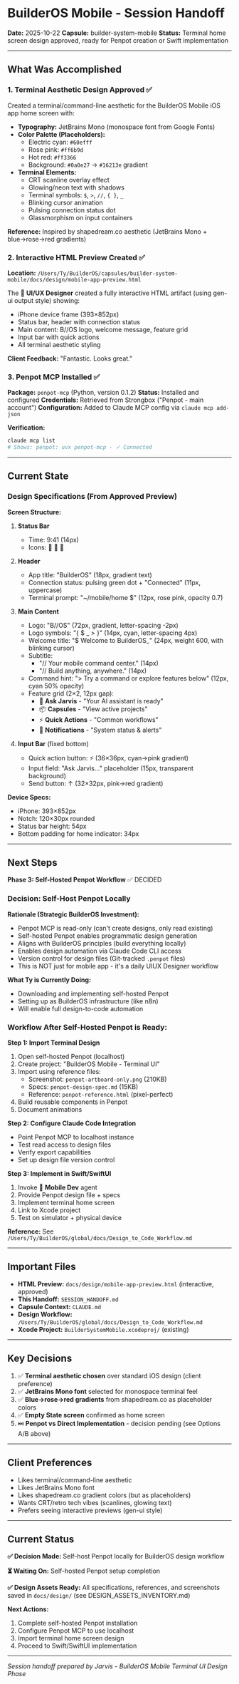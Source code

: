 # BuilderOS Mobile - Session Handoff

**Date:** 2025-10-22
**Capsule:** builder-system-mobile
**Status:** Terminal home screen design approved, ready for Penpot creation or Swift implementation

---

## What Was Accomplished

### 1. Terminal Aesthetic Design Approved ✅

Created a terminal/command-line aesthetic for the BuilderOS Mobile iOS app home screen with:

- **Typography:** JetBrains Mono (monospace font from Google Fonts)
- **Color Palette (Placeholders):**
  - Electric cyan: `#60efff`
  - Rose pink: `#ff6b9d`
  - Hot red: `#ff3366`
  - Background: `#0a0e27` → `#16213e` gradient
- **Terminal Elements:**
  - CRT scanline overlay effect
  - Glowing/neon text with shadows
  - Terminal symbols: `$`, `>`, `//`, `{ }`, `_`
  - Blinking cursor animation
  - Pulsing connection status dot
  - Glassmorphism on input containers

**Reference:** Inspired by shapedream.co aesthetic (JetBrains Mono + blue→rose→red gradients)

### 2. Interactive HTML Preview Created ✅

**Location:** `/Users/Ty/BuilderOS/capsules/builder-system-mobile/docs/design/mobile-app-preview.html`

The 🎨 **UI/UX Designer** created a fully interactive HTML artifact (using gen-ui output style) showing:
- iPhone device frame (393×852px)
- Status bar, header with connection status
- Main content: B//OS logo, welcome message, feature grid
- Input bar with quick actions
- All terminal aesthetic styling

**Client Feedback:** "Fantastic. Looks great."

### 3. Penpot MCP Installed ✅

**Package:** `penpot-mcp` (Python, version 0.1.2)
**Status:** Installed and configured
**Credentials:** Retrieved from Strongbox ("Penpot - main account")
**Configuration:** Added to Claude MCP config via `claude mcp add-json`

**Verification:**
```bash
claude mcp list
# Shows: penpot: uvx penpot-mcp - ✓ Connected
```

---

## Current State

### Design Specifications (From Approved Preview)

**Screen Structure:**

1. **Status Bar**
   - Time: 9:41 (14px)
   - Icons: 📶 📡 🔋

2. **Header**
   - App title: "BuilderOS" (18px, gradient text)
   - Connection status: pulsing green dot + "Connected" (11px, uppercase)
   - Terminal prompt: "~/mobile/home $" (12px, rose pink, opacity 0.7)

3. **Main Content**
   - Logo: "B//OS" (72px, gradient, letter-spacing -2px)
   - Logo symbols: "{ $ _ > }" (14px, cyan, letter-spacing 4px)
   - Welcome title: "$ Welcome to BuilderOS_" (24px, weight 600, with blinking cursor)
   - Subtitle:
     - "// Your mobile command center." (14px)
     - "// Build anything, anywhere." (14px)
   - Command hint: "> Try a command or explore features below" (12px, cyan 50% opacity)
   - Feature grid (2×2, 12px gap):
     - 🤖 **Ask Jarvis** - "Your AI assistant is ready"
     - 📦 **Capsules** - "View active projects"
     - ⚡ **Quick Actions** - "Common workflows"
     - 🔔 **Notifications** - "System status & alerts"

4. **Input Bar** (fixed bottom)
   - Quick action button: ⚡ (36×36px, cyan→pink gradient)
   - Input field: "Ask Jarvis..." placeholder (15px, transparent background)
   - Send button: ↑ (32×32px, pink→red gradient)

**Device Specs:**
- iPhone: 393×852px
- Notch: 120×30px rounded
- Status bar height: 54px
- Bottom padding for home indicator: 34px

---

## Next Steps

**Phase 3: Self-Hosted Penpot Workflow** ✅ DECIDED

### Decision: Self-Host Penpot Locally

**Rationale (Strategic BuilderOS Investment):**
- Penpot MCP is read-only (can't create designs, only read existing)
- Self-hosted Penpot enables programmatic design generation
- Aligns with BuilderOS principles (build everything locally)
- Enables design automation via Claude Code CLI access
- Version control for design files (Git-tracked `.penpot` files)
- This is NOT just for mobile app - it's a daily UIUX Designer workflow

**What Ty is Currently Doing:**
- Downloading and implementing self-hosted Penpot
- Setting up as BuilderOS infrastructure (like n8n)
- Will enable full design-to-code automation

### Workflow After Self-Hosted Penpot is Ready:

**Step 1: Import Terminal Design**
1. Open self-hosted Penpot (localhost)
2. Create project: "BuilderOS Mobile - Terminal UI"
3. Import using reference files:
   - Screenshot: `penpot-artboard-only.png` (210KB)
   - Specs: `penpot-design-spec.md` (15KB)
   - Reference: `penpot-reference.html` (pixel-perfect)
4. Build reusable components in Penpot
5. Document animations

**Step 2: Configure Claude Code Integration**
- Point Penpot MCP to localhost instance
- Test read access to design files
- Verify export capabilities
- Set up design file version control

**Step 3: Implement in Swift/SwiftUI**
1. Invoke 📱 **Mobile Dev** agent
2. Provide Penpot design file + specs
3. Implement terminal home screen
4. Link to Xcode project
5. Test on simulator + physical device

**Reference:** See `/Users/Ty/BuilderOS/global/docs/Design_to_Code_Workflow.md`

---

## Important Files

- **HTML Preview:** `docs/design/mobile-app-preview.html` (interactive, approved)
- **This Handoff:** `SESSION_HANDOFF.md`
- **Capsule Context:** `CLAUDE.md`
- **Design Workflow:** `/Users/Ty/BuilderOS/global/docs/Design_to_Code_Workflow.md`
- **Xcode Project:** `BuilderSystemMobile.xcodeproj/` (existing)

---

## Key Decisions

1. ✅ **Terminal aesthetic chosen** over standard iOS design (client preference)
2. ✅ **JetBrains Mono font** selected for monospace terminal feel
3. ✅ **Blue→rose→red gradients** from shapedream.co as placeholder colors
4. ✅ **Empty State screen** confirmed as home screen
5. ⏭️ **Penpot vs Direct Implementation** - decision pending (see Options A/B above)

---

## Client Preferences

- Likes terminal/command-line aesthetic
- Likes JetBrains Mono font
- Likes shapedream.co gradient colors (but as placeholders)
- Wants CRT/retro tech vibes (scanlines, glowing text)
- Prefers seeing interactive previews (gen-ui style)

---

## Current Status

**✅ Decision Made:** Self-host Penpot locally for BuilderOS design workflow

**⏳ Waiting On:** Self-hosted Penpot setup completion

**✅ Design Assets Ready:** All specifications, references, and screenshots saved in `docs/design/` (see DESIGN_ASSETS_INVENTORY.md)

**Next Actions:**
1. Complete self-hosted Penpot installation
2. Configure Penpot MCP to use localhost
3. Import terminal home screen design
4. Proceed to Swift/SwiftUI implementation

---

*Session handoff prepared by Jarvis - BuilderOS Mobile Terminal UI Design Phase*
